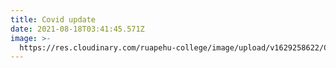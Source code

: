 ```yaml
---
title: Covid update
date: 2021-08-18T03:41:45.571Z
image: >-
  https://res.cloudinary.com/ruapehu-college/image/upload/v1629258622/Covid_Update_Jpeg_xlrfl6.png
---
```


